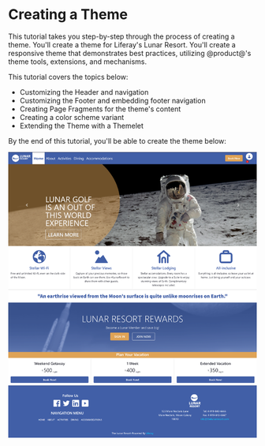 # Creating a Theme

This tutorial takes you step-by-step through the process of creating a theme. 
You'll create a theme for Liferay's Lunar Resort. You'll create a responsive 
theme that demonstrates best practices, utilizing @product@'s theme tools, 
extensions, and mechanisms. 

This tutorial covers the topics below:

- Customizing the Header and navigation
- Customizing the Footer and embedding footer navigation
- Creating Page Fragments for the theme's content
- Creating a color scheme variant
- Extending the Theme with a Themelet

By the end of this tutorial, you'll be able to create the theme below:

![Figure 1: The finished Lunar Resort Theme uses @product@'s tools to produce a user-friendly UI that is maintainable.](../../images/theme-tutorial-finished-theme.png)
